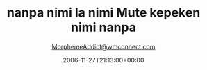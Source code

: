 ---
title: '4. nanpa nimi la nimi Mute kepeken nimi nanpa'
posts: 5
hash: 't585'
author: 'MorphemeAddict@wmconnect.com'
date: 2006-11-27T21:13:00+00:00
sources:
  - http://forums.tokipona.org/viewtopic.php%3Ft=585.html
---